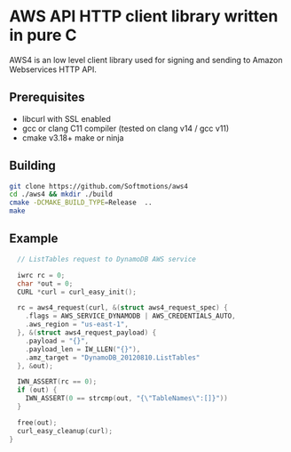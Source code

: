 # AWS API HTTP client library written in pure C

AWS4 is an low level client library used for signing and sending 
to Amazon Webservices HTTP API. 

## Prerequisites

* libcurl with SSL enabled
* gcc or clang C11 compiler (tested on clang v14 / gcc v11) 
* cmake v3.18+ make or ninja

## Building

```sh
git clone https://github.com/Softmotions/aws4
cd ./aws4 && mkdir ./build
cmake -DCMAKE_BUILD_TYPE=Release  ..
make
```

## Example 

```c
  // ListTables request to DynamoDB AWS service

  iwrc rc = 0;
  char *out = 0;
  CURL *curl = curl_easy_init();

  rc = aws4_request(curl, &(struct aws4_request_spec) {
    .flags = AWS_SERVICE_DYNAMODB | AWS_CREDENTIALS_AUTO,
    .aws_region = "us-east-1",
  }, &(struct aws4_request_payload) {
    .payload = "{}",
    .payload_len = IW_LLEN("{}"),
    .amz_target = "DynamoDB_20120810.ListTables"
  }, &out);

  IWN_ASSERT(rc == 0);
  if (out) {
    IWN_ASSERT(0 == strcmp(out, "{\"TableNames\":[]}"))
  }

  free(out);
  curl_easy_cleanup(curl);
}
```

